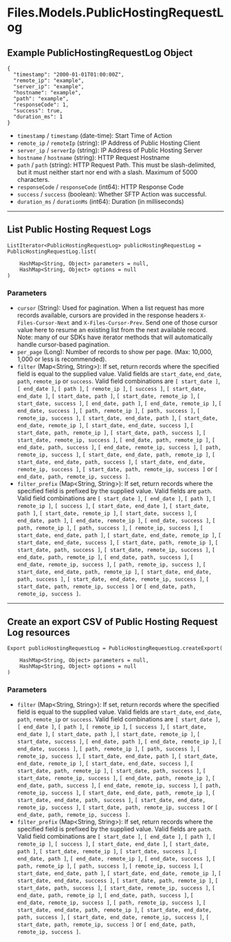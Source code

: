 # Files.Models.PublicHostingRequestLog

## Example PublicHostingRequestLog Object

```
{
  "timestamp": "2000-01-01T01:00:00Z",
  "remote_ip": "example",
  "server_ip": "example",
  "hostname": "example",
  "path": "example",
  "responseCode": 1,
  "success": true,
  "duration_ms": 1
}
```

* `timestamp` / `timestamp`  (date-time): Start Time of Action
* `remote_ip` / `remoteIp`  (string): IP Address of Public Hosting Client
* `server_ip` / `serverIp`  (string): IP Address of Public Hosting Server
* `hostname` / `hostname`  (string): HTTP Request Hostname
* `path` / `path`  (string): HTTP Request Path. This must be slash-delimited, but it must neither start nor end with a slash. Maximum of 5000 characters.
* `responseCode` / `responseCode`  (int64): HTTP Response Code
* `success` / `success`  (boolean): Whether SFTP Action was successful.
* `duration_ms` / `durationMs`  (int64): Duration (in milliseconds)


---

## List Public Hosting Request Logs

```
ListIterator<PublicHostingRequestLog> publicHostingRequestLog = PublicHostingRequestLog.list(
    
    HashMap<String, Object> parameters = null,
    HashMap<String, Object> options = null
)
```

### Parameters

* `cursor` (String): Used for pagination.  When a list request has more records available, cursors are provided in the response headers `X-Files-Cursor-Next` and `X-Files-Cursor-Prev`.  Send one of those cursor value here to resume an existing list from the next available record.  Note: many of our SDKs have iterator methods that will automatically handle cursor-based pagination.
* `per_page` (Long): Number of records to show per page.  (Max: 10,000, 1,000 or less is recommended).
* `filter` (Map<String, String>): If set, return records where the specified field is equal to the supplied value. Valid fields are `start_date`, `end_date`, `path`, `remote_ip` or `success`. Valid field combinations are `[ start_date ]`, `[ end_date ]`, `[ path ]`, `[ remote_ip ]`, `[ success ]`, `[ start_date, end_date ]`, `[ start_date, path ]`, `[ start_date, remote_ip ]`, `[ start_date, success ]`, `[ end_date, path ]`, `[ end_date, remote_ip ]`, `[ end_date, success ]`, `[ path, remote_ip ]`, `[ path, success ]`, `[ remote_ip, success ]`, `[ start_date, end_date, path ]`, `[ start_date, end_date, remote_ip ]`, `[ start_date, end_date, success ]`, `[ start_date, path, remote_ip ]`, `[ start_date, path, success ]`, `[ start_date, remote_ip, success ]`, `[ end_date, path, remote_ip ]`, `[ end_date, path, success ]`, `[ end_date, remote_ip, success ]`, `[ path, remote_ip, success ]`, `[ start_date, end_date, path, remote_ip ]`, `[ start_date, end_date, path, success ]`, `[ start_date, end_date, remote_ip, success ]`, `[ start_date, path, remote_ip, success ]` or `[ end_date, path, remote_ip, success ]`.
* `filter_prefix` (Map<String, String>): If set, return records where the specified field is prefixed by the supplied value. Valid fields are `path`. Valid field combinations are `[ start_date ]`, `[ end_date ]`, `[ path ]`, `[ remote_ip ]`, `[ success ]`, `[ start_date, end_date ]`, `[ start_date, path ]`, `[ start_date, remote_ip ]`, `[ start_date, success ]`, `[ end_date, path ]`, `[ end_date, remote_ip ]`, `[ end_date, success ]`, `[ path, remote_ip ]`, `[ path, success ]`, `[ remote_ip, success ]`, `[ start_date, end_date, path ]`, `[ start_date, end_date, remote_ip ]`, `[ start_date, end_date, success ]`, `[ start_date, path, remote_ip ]`, `[ start_date, path, success ]`, `[ start_date, remote_ip, success ]`, `[ end_date, path, remote_ip ]`, `[ end_date, path, success ]`, `[ end_date, remote_ip, success ]`, `[ path, remote_ip, success ]`, `[ start_date, end_date, path, remote_ip ]`, `[ start_date, end_date, path, success ]`, `[ start_date, end_date, remote_ip, success ]`, `[ start_date, path, remote_ip, success ]` or `[ end_date, path, remote_ip, success ]`.


---

## Create an export CSV of Public Hosting Request Log resources

```
Export publicHostingRequestLog = PublicHostingRequestLog.createExport(
    
    HashMap<String, Object> parameters = null,
    HashMap<String, Object> options = null
)
```

### Parameters

* `filter` (Map<String, String>): If set, return records where the specified field is equal to the supplied value. Valid fields are `start_date`, `end_date`, `path`, `remote_ip` or `success`. Valid field combinations are `[ start_date ]`, `[ end_date ]`, `[ path ]`, `[ remote_ip ]`, `[ success ]`, `[ start_date, end_date ]`, `[ start_date, path ]`, `[ start_date, remote_ip ]`, `[ start_date, success ]`, `[ end_date, path ]`, `[ end_date, remote_ip ]`, `[ end_date, success ]`, `[ path, remote_ip ]`, `[ path, success ]`, `[ remote_ip, success ]`, `[ start_date, end_date, path ]`, `[ start_date, end_date, remote_ip ]`, `[ start_date, end_date, success ]`, `[ start_date, path, remote_ip ]`, `[ start_date, path, success ]`, `[ start_date, remote_ip, success ]`, `[ end_date, path, remote_ip ]`, `[ end_date, path, success ]`, `[ end_date, remote_ip, success ]`, `[ path, remote_ip, success ]`, `[ start_date, end_date, path, remote_ip ]`, `[ start_date, end_date, path, success ]`, `[ start_date, end_date, remote_ip, success ]`, `[ start_date, path, remote_ip, success ]` or `[ end_date, path, remote_ip, success ]`.
* `filter_prefix` (Map<String, String>): If set, return records where the specified field is prefixed by the supplied value. Valid fields are `path`. Valid field combinations are `[ start_date ]`, `[ end_date ]`, `[ path ]`, `[ remote_ip ]`, `[ success ]`, `[ start_date, end_date ]`, `[ start_date, path ]`, `[ start_date, remote_ip ]`, `[ start_date, success ]`, `[ end_date, path ]`, `[ end_date, remote_ip ]`, `[ end_date, success ]`, `[ path, remote_ip ]`, `[ path, success ]`, `[ remote_ip, success ]`, `[ start_date, end_date, path ]`, `[ start_date, end_date, remote_ip ]`, `[ start_date, end_date, success ]`, `[ start_date, path, remote_ip ]`, `[ start_date, path, success ]`, `[ start_date, remote_ip, success ]`, `[ end_date, path, remote_ip ]`, `[ end_date, path, success ]`, `[ end_date, remote_ip, success ]`, `[ path, remote_ip, success ]`, `[ start_date, end_date, path, remote_ip ]`, `[ start_date, end_date, path, success ]`, `[ start_date, end_date, remote_ip, success ]`, `[ start_date, path, remote_ip, success ]` or `[ end_date, path, remote_ip, success ]`.
